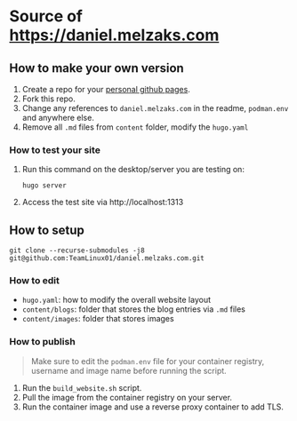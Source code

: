 # Source of https://daniel.melzaks.com

## How to make your own version

1. Create a repo for your [personal github pages](https://pages.github.com).
1. Fork this repo.
1. Change any references to `daniel.melzaks.com` in the readme, `podman.env` and anywhere else.
1. Remove all `.md` files from `content` folder, modify the `hugo.yaml`

### How to test your site

1. Run this command on the desktop/server you are testing on:
	```
	hugo server
	```
1. Access the test site via http://localhost:1313

## How to setup

```
git clone --recurse-submodules -j8 git@github.com:TeamLinux01/daniel.melzaks.com.git
```

### How to edit

* `hugo.yaml`: how to modify the overall website layout
* `content/blogs`: folder that stores the blog entries via `.md` files
* `content/images`: folder that stores images

### How to publish

> Make sure to edit the `podman.env` file for your container registry, username and image name before running the script.

1. Run the `build_website.sh` script.
1. Pull the image from the container registry on your server.
1. Run the container image and use a reverse proxy container to add TLS.